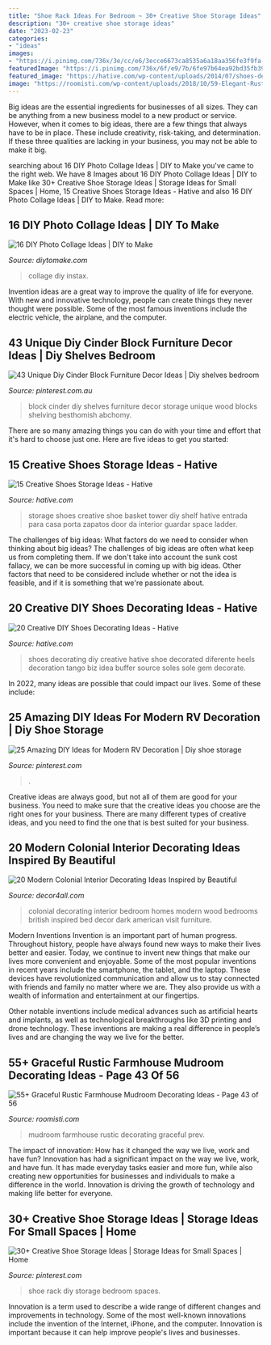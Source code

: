 ```yaml
---
title: "Shoe Rack Ideas For Bedroom ~ 30+ Creative Shoe Storage Ideas"
description: "30+ creative shoe storage ideas"
date: "2023-02-23"
categories:
- "ideas"
images:
- "https://i.pinimg.com/736x/3e/cc/e6/3ecce6673ca8535a6a18aa356fe3f9fa--master-bedroom-closet-bedroom-closets.jpg?b=t"
featuredImage: "https://i.pinimg.com/736x/6f/e9/7b/6fe97b64ea92bd35fb391960788ee214.jpg"
featured_image: "https://hative.com/wp-content/uploads/2014/07/shoes-decorating-ideas/8-shoes-decorating-ideas.jpg"
image: "https://roomisti.com/wp-content/uploads/2018/10/59-Elegant-Rustic-Farmhouse-Mudroom-Decorating-Ideas-43.jpg"
---
```



Big ideas are the essential ingredients for businesses of all sizes. They can be anything from a new business model to a new product or service. However, when it comes to big ideas, there are a few things that always have to be in place. These include creativity, risk-taking, and determination. If these three qualities are lacking in your business, you may not be able to make it big.

	

		
searching about 16 DIY Photo Collage Ideas | DIY to Make you've came to the right web. We have 8 Images about 16 DIY Photo Collage Ideas | DIY to Make like 30+ Creative Shoe Storage Ideas | Storage Ideas for Small Spaces | Home, 15 Creative Shoes Storage Ideas - Hative and also 16 DIY Photo Collage Ideas | DIY to Make. Read more:
		
    
## 16 DIY Photo Collage Ideas | DIY To Make

<img loading=lazy src="http://www.diytomake.com/wp-content/uploads/2015/10/DIY-Photo-Collage-Instax-Wall.jpg" onerror="this.onerror=null;this.src='https://tse1.mm.bing.net/th?id=OIP.o9Lp4PELRJx9TBYauYXAlwHaLH&amp;pid=15.1';" alt="16 DIY Photo Collage Ideas | DIY to Make">

_Source: diytomake.com_

>collage diy instax. 

	

Invention ideas are a great way to improve the quality of life for everyone. With new and innovative technology, people can create things they never thought were possible. Some of the most famous inventions include the electric vehicle, the airplane, and the computer.

    
## 43 Unique Diy Cinder Block Furniture Decor Ideas | Diy Shelves Bedroom

<img loading=lazy src="https://i.pinimg.com/736x/6f/e9/7b/6fe97b64ea92bd35fb391960788ee214.jpg" onerror="this.onerror=null;this.src='https://tse3.mm.bing.net/th?id=OIP.Tq6h4q9qESMYUUi68r8YJgHaNJ&amp;pid=15.1';" alt="43 Unique Diy Cinder Block Furniture Decor Ideas | Diy shelves bedroom">

_Source: pinterest.com.au_

>block cinder diy shelves furniture decor storage unique wood blocks shelving besthomish abchomy. 

	

There are so many amazing things you can do with your time and effort that it's hard to choose just one. Here are five ideas to get you started: 

    
## 15 Creative Shoes Storage Ideas - Hative

<img loading=lazy src="http://hative.com/wp-content/uploads/2014/11/shoes-storage-ideas/1-basket-tower.jpg" onerror="this.onerror=null;this.src='https://tse3.mm.bing.net/th?id=OIP.uU5c6ns-NfJAxeGb-bZqsAHaJ4&amp;pid=15.1';" alt="15 Creative Shoes Storage Ideas - Hative">

_Source: hative.com_

>storage shoes creative shoe basket tower diy shelf hative entrada para casa porta zapatos door da interior guardar space ladder. 

	

The challenges of big ideas: What factors do we need to consider when thinking about big ideas?
The challenges of big ideas are often what keep us from completing them. If we don't take into account the sunk cost fallacy, we can be more successful in coming up with big ideas. Other factors that need to be considered include whether or not the idea is feasible, and if it is something that we're passionate about.

    
## 20 Creative DIY Shoes Decorating Ideas - Hative

<img loading=lazy src="https://hative.com/wp-content/uploads/2014/07/shoes-decorating-ideas/8-shoes-decorating-ideas.jpg" onerror="this.onerror=null;this.src='https://tse3.mm.bing.net/th?id=OIP.ATVj1w82Yht3MjnvG5GkmAHaLI&amp;pid=15.1';" alt="20 Creative DIY Shoes Decorating Ideas - Hative">

_Source: hative.com_

>shoes decorating diy creative hative shoe decorated diferente heels decoration tango biz idea buffer source soles sole gem decorate. 

	

In 2022, many ideas are possible that could impact our lives. Some of these include: 

    
## 25 Amazing DIY Ideas For Modern RV Decoration | Diy Shoe Storage

<img loading=lazy src="https://i.pinimg.com/736x/3d/6c/c8/3d6cc8c2fca574d8897a686eba919865.jpg" onerror="this.onerror=null;this.src='https://tse2.mm.bing.net/th?id=OIP.jFXbwu5t1zNQaoKXWJ7aDwHaKy&amp;pid=15.1';" alt="25 Amazing DIY Ideas for Modern RV Decoration | Diy shoe storage">

_Source: pinterest.com_

>. 

	

Creative ideas are always good, but not all of them are good for your business. You need to make sure that the creative ideas you choose are the right ones for your business. There are many different types of creative ideas, and you need to find the one that is best suited for your business.

    
## 20 Modern Colonial Interior Decorating Ideas Inspired By Beautiful

<img loading=lazy src="http://www.decor4all.com/wp-content/uploads/2014/08/colonial-homes-bedroom-decorating-ideas-5.jpg" onerror="this.onerror=null;this.src='https://tse1.mm.bing.net/th?id=OIP.i4OuA-ik3kvm159m14QH-wHaGq&amp;pid=15.1';" alt="20 Modern Colonial Interior Decorating Ideas Inspired by Beautiful">

_Source: decor4all.com_

>colonial decorating interior bedroom homes modern wood bedrooms british inspired bed decor dark american visit furniture. 

	

Modern Inventions
Invention is an important part of human progress. Throughout history, people have always found new ways to make their lives better and easier. Today, we continue to invent new things that make our lives more convenient and enjoyable.
Some of the most popular inventions in recent years include the smartphone, the tablet, and the laptop. These devices have revolutionized communication and allow us to stay connected with friends and family no matter where we are. They also provide us with a wealth of information and entertainment at our fingertips.

Other notable inventions include medical advances such as artificial hearts and implants, as well as technological breakthroughs like 3D printing and drone technology. These inventions are making a real difference in people’s lives and are changing the way we live for the better.

    
## 55+ Graceful Rustic Farmhouse Mudroom Decorating Ideas - Page 43 Of 56

<img loading=lazy src="https://roomisti.com/wp-content/uploads/2018/10/59-Elegant-Rustic-Farmhouse-Mudroom-Decorating-Ideas-43.jpg" onerror="this.onerror=null;this.src='https://tse1.mm.bing.net/th?id=OIP.htFL4dqGZOrlK3U3-_4gWgHaLI&amp;pid=15.1';" alt="55+ Graceful Rustic Farmhouse Mudroom Decorating Ideas - Page 43 of 56">

_Source: roomisti.com_

>mudroom farmhouse rustic decorating graceful prev. 

	

The impact of innovation: How has it changed the way we live, work and have fun?
Innovation has had a significant impact on the way we live, work, and have fun. It has made everyday tasks easier and more fun, while also creating new opportunities for businesses and individuals to make a difference in the world. Innovation is driving the growth of technology and making life better for everyone.

    
## 30+ Creative Shoe Storage Ideas | Storage Ideas For Small Spaces | Home

<img loading=lazy src="https://i.pinimg.com/736x/3e/cc/e6/3ecce6673ca8535a6a18aa356fe3f9fa--master-bedroom-closet-bedroom-closets.jpg?b=t" onerror="this.onerror=null;this.src='https://tse2.mm.bing.net/th?id=OIP.KfIq7vwcLE5c4lFLWKBcRQHaKx&amp;pid=15.1';" alt="30+ Creative Shoe Storage Ideas | Storage Ideas for Small Spaces | Home">

_Source: pinterest.com_

>shoe rack diy storage bedroom spaces. 

	

Innovation is a term used to describe a wide range of different changes and improvements in technology. Some of the most well-known innovations include the invention of the Internet, iPhone, and the computer. Innovation is important because it can help improve people's lives and businesses.

